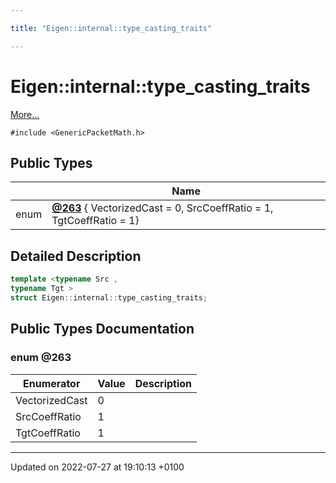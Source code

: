 ```yaml
---

title: "Eigen::internal::type_casting_traits"

---
```


# Eigen::internal::type_casting_traits



 [More...](#detailed-description)


`#include <GenericPacketMath.h>`

## Public Types

|                | Name           |
| -------------- | -------------- |
| enum| **[@263](http://example.org/classes/structeigen_1_1internal_1_1type__casting__traits/#enum-@263)** { VectorizedCast = 0, SrcCoeffRatio = 1, TgtCoeffRatio = 1} |

## Detailed Description

```cpp
template <typename Src ,
typename Tgt >
struct Eigen::internal::type_casting_traits;
```

## Public Types Documentation

### enum @263

| Enumerator | Value | Description |
| ---------- | ----- | ----------- |
| VectorizedCast | 0|   |
| SrcCoeffRatio | 1|   |
| TgtCoeffRatio | 1|   |




-------------------------------

Updated on 2022-07-27 at 19:10:13 +0100